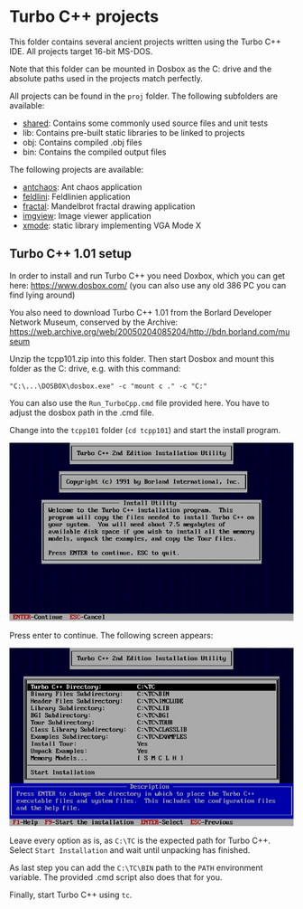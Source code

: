 # Turbo C++ projects

This folder contains several ancient projects written using the Turbo C++ IDE.
All projects target 16-bit MS-DOS.

Note that this folder can be mounted in Dosbox as the C: drive and the
absolute paths used in the projects match perfectly.

All projects can be found in the `proj` folder. The following subfolders are
available:

- [shared](proj/shared/Readme.md): Contains some commonly used source files and unit tests
- lib: Contains pre-built static libraries to be linked to projects
- obj: Contains compiled .obj files
- bin: Contains the compiled output files

The following projects are available:

- [antchaos](proj/antchaos/Readme.md): Ant chaos application
- [feldlini](proj/feldlini/Readme.md): Feldlinien application
- [fractal](proj/fractal/Readme.md): Mandelbrot fractal drawing application
- [imgview](proj/imgview/Readme.md): Image viewer application
- [xmode](proj/xmode/Readme.md): static library implementing VGA Mode X

## Turbo C++ 1.01 setup

In order to install and run Turbo C++ you need Doxbox, which you can get here:
https://www.dosbox.com/
(you can also use any old 386 PC you can find lying around)

You also need to download Turbo C++ 1.01 from the Borlard Developer Network
Museum, conserved by the Archive:
https://web.archive.org/web/20050204085204/http://bdn.borland.com/museum

Unzip the tcpp101.zip into this folder. Then start Dosbox and mount this
folder as the C: drive, e.g. with this command:

    "C:\...\DOSBOX\dosbox.exe" -c "mount c ." -c "C:"

You can also use the `Run_TurboCpp.cmd` file provided here. You have to
adjust the dosbox path in the .cmd file.

Change into the `tcpp101` folder (`cd tcpp101`) and start the install
program.

![Install program start](install-tcpp101-01.png)

Press enter to continue. The following screen appears:

![Install program 2](install-tcpp101-02.png)

Leave every option as is, as `C:\TC` is the expected path for Turbo C++.
Select `Start Installation` and wait until unpacking has finished.

As last step you can add the `C:\TC\BIN` path to the `PATH` environment
variable. The provided .cmd script also does that for you.

Finally, start Turbo C++ using `tc`.
